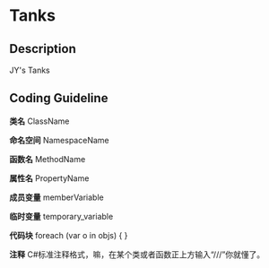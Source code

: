 ﻿Tanks
=====

Description
-----------
JY's Tanks

Coding Guideline
----------------
**类名**
ClassName

**命名空间**
NamespaceName

**函数名**
MethodName

**属性名**
PropertyName

**成员变量**
memberVariable

**临时变量**
temporary_variable

**代码块**
foreach (var o in objs)
{
}

**注释**
C#标准注释格式，嘛，在某个类或者函数正上方输入“///”你就懂了。
